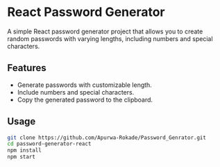 # React Password Generator

A simple React password generator project that allows you to create random passwords with varying lengths, including numbers and special characters.

## Features

- Generate passwords with customizable length.
- Include numbers and special characters.
- Copy the generated password to the clipboard.

## Usage

```bash
git clone https://github.com/Apurwa-Rokade/Password_Genrator.git
cd password-generator-react
npm install
npm start
